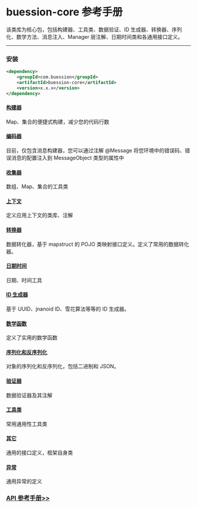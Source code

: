 # buession-core 参考手册


该类库为核心包，包括构建器、工具类、数据验证、ID 生成器、转换器、序列化、数学方法、消息注入、Manager 层注解、日期时间类和各通用接口定义。


---


### 安装

```xml
<dependency>
    <groupId>com.buession</groupId>
    <artifactId>buession-core</artifactId>
    <version>x.x.x</version>
</dependency>
```


#### [构建器](builder.md)

Map、集合的便捷式构建，减少您的代码行数


#### [编码器](codec.md)

目前，仅包含消息构建器，您可以通过注解 @Message 将您环境中的错误码、错误消息的配置注入到 MessageObject 类型的属性中


#### [收集器](collect.md)

数组、Map、集合的工具类


#### [上下文](context.md)

定义应用上下文的类库、注解


#### [转换器](converter.md)

数据转化器，基于 mapstruct 的 POJO 类映射接口定义。定义了常用的数据转化器。


#### [日期时间](datetime.md)

日期、时间工具


#### [ID 生成器](id.md)

基于 UUID、jnanoid ID、雪花算法等等的 ID 生成器。


#### [数学函数](math.md)

定义了实用的数学函数


#### [序列化和反序列化](serializer.md)

对象的序列化和反序列化，包括二进制和 JSON。


#### [验证器](validator.md)

数据验证器及其注解


#### [工具类](utils.md)

常用通用性工具类


#### [其它](other.md)

通用的接口定义，框架自身类


#### [异常](exception.md)

通用异常的定义


### [API 参考手册>>](https://javadoc.io/static/com.buession/buession-core/2.2.0/)
